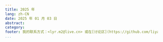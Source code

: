 ```yaml
---
title: 2025 年
lang: zh-CN
date: 2025 年 01 月 03 日
abstract: 
category: 
footer: 我的联系方式：<lyr.m2@live.cn> 或在[讨论区](https://github.com/liyanrui/liyanrui.github.io/issues)提问。
...
```


